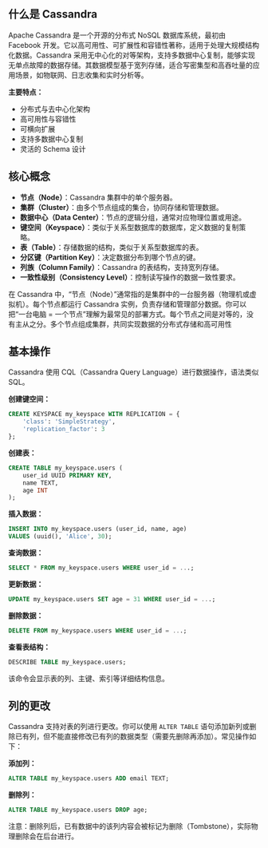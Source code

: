 ## 什么是 Cassandra

Apache Cassandra 是一个开源的分布式 NoSQL 数据库系统，最初由 Facebook 开发。它以高可用性、可扩展性和容错性著称，适用于处理大规模结构化数据。Cassandra 采用无中心化的对等架构，支持多数据中心复制，能够实现无单点故障的数据存储。其数据模型基于宽列存储，适合写密集型和高吞吐量的应用场景，如物联网、日志收集和实时分析等。

**主要特点：**
- 分布式与去中心化架构
- 高可用性与容错性
- 可横向扩展
- 支持多数据中心复制
- 灵活的 Schema 设计

## 核心概念

- **节点（Node）**：Cassandra 集群中的单个服务器。
- **集群（Cluster）**：由多个节点组成的集合，协同存储和管理数据。
- **数据中心（Data Center）**：节点的逻辑分组，通常对应物理位置或用途。
- **键空间（Keyspace）**：类似于关系型数据库的数据库，定义数据的复制策略。
- **表（Table）**：存储数据的结构，类似于关系型数据库的表。
- **分区键（Partition Key）**：决定数据分布到哪个节点的键。
- **列族（Column Family）**：Cassandra 的表结构，支持宽列存储。
- **一致性级别（Consistency Level）**：控制读写操作的数据一致性要求。

在 Cassandra 中，“节点（Node）”通常指的是集群中的一台服务器（物理机或虚拟机）。每个节点都运行 Cassandra 实例，负责存储和管理部分数据。你可以把“一台电脑 = 一个节点”理解为最常见的部署方式。每个节点之间是对等的，没有主从之分。多个节点组成集群，共同实现数据的分布式存储和高可用性

## 基本操作

Cassandra 使用 CQL（Cassandra Query Language）进行数据操作，语法类似 SQL。

**创建键空间：**
```sql
CREATE KEYSPACE my_keyspace WITH REPLICATION = {
    'class': 'SimpleStrategy',
    'replication_factor': 3
};
```

**创建表：**
```sql
CREATE TABLE my_keyspace.users (
    user_id UUID PRIMARY KEY,
    name TEXT,
    age INT
);
```

**插入数据：**
```sql
INSERT INTO my_keyspace.users (user_id, name, age)
VALUES (uuid(), 'Alice', 30);
```

**查询数据：**
```sql
SELECT * FROM my_keyspace.users WHERE user_id = ...;
```

**更新数据：**
```sql
UPDATE my_keyspace.users SET age = 31 WHERE user_id = ...;
```

**删除数据：**
```sql
DELETE FROM my_keyspace.users WHERE user_id = ...;
```

**查看表结构：**
```sql
DESCRIBE TABLE my_keyspace.users;
```
该命令会显示表的列、主键、索引等详细结构信息。

## 列的更改

Cassandra 支持对表的列进行更改。你可以使用 `ALTER TABLE` 语句添加新列或删除已有列，但不能直接修改已有列的数据类型（需要先删除再添加）。常见操作如下：

**添加列：**
```sql
ALTER TABLE my_keyspace.users ADD email TEXT;
```

**删除列：**
```sql
ALTER TABLE my_keyspace.users DROP age;
```

注意：删除列后，已有数据中的该列内容会被标记为删除（Tombstone），实际物理删除会在后台进行。